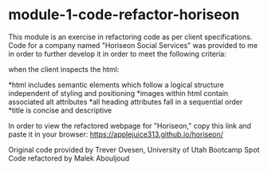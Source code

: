 # module-1-code-refactor-horiseon

This module is an exercise in refactoring code as per client specifications.  Code for a company named "Horiseon Social Services" was provided to me in order to further develop it in order to meet the following criteria:

when the client inspects the html:

*html includes semantic elements which follow a logical structure independent of styling and positioning
*images within html contain associated alt attributes
*all heading attributes fall in a sequential order
*title is concise and descriptive

In order to view the refactored webpage for "Horiseon," copy this link and paste it in your browser: https://applejuice313.github.io/horiseon/ 

Original code provided by Trever Ovesen, University of Utah Bootcamp Spot
Code refactored by Malek Abouljoud 